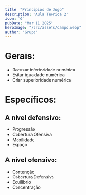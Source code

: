```yaml
---
title: "Princípios de Jogo"
description: 'Aula Teórica 2'
icon: "6"
pubDate: "Mar 11 2025"
heroImage: "/src/assets/campo.webp"
author: "Grupo"
---
```


# Gerais:  
- Recusar inferioridade numérica 
- Evitar igualdade numérica 
- Criar superioridade numérica 

# Específicos:
## A nível defensivo:  
- Progressão 
- Cobertura Ofensiva 
- Mobilidade 
- Espaço 

## A nível ofensivo:  
- Contenção 
- Cobertura Defensiva 
- Equilíbrio 
- Concentração 